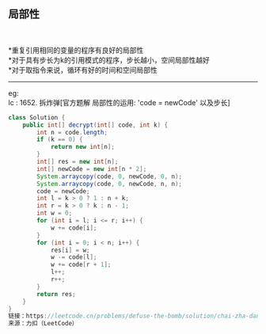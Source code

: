 <h2>局部性</h2><br />

*重复引用相同的变量的程序有良好的局部性<br />
*对于具有步长为k的引用模式的程序，步长越小，空间局部性越好<br />
*对于取指令来说，循环有好的时间和空间局部性<br />

----

eg:<br />
lc : 1652. 拆炸弹[官方题解 局部性的运用: 'code = newCode' 以及步长]
```java
class Solution {
    public int[] decrypt(int[] code, int k) {
        int n = code.length;
        if (k == 0) {
            return new int[n];
        }
        int[] res = new int[n];
        int[] newCode = new int[n * 2];
        System.arraycopy(code, 0, newCode, 0, n);
        System.arraycopy(code, 0, newCode, n, n);
        code = newCode;
        int l = k > 0 ? 1 : n + k;
        int r = k > 0 ? k : n - 1;
        int w = 0;
        for (int i = l; i <= r; i++) {
            w += code[i];
        }
        for (int i = 0; i < n; i++) {
            res[i] = w;
            w -= code[l];
            w += code[r + 1];
            l++;
            r++;
        }
        return res;
    }
}
链接：https://leetcode.cn/problems/defuse-the-bomb/solution/chai-zha-dan-by-leetcode-solution-01x3/
来源：力扣（LeetCode）
```
